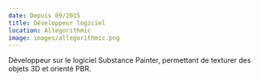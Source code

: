 ```yaml
---
date: Depuis 09/2015
title: Développeur logiciel
location: Allegorithmic
image: images/allegorithmic.png
---
```

Développeur sur le logiciel Substance Painter, permettant de texturer des objets 3D et orienté PBR.